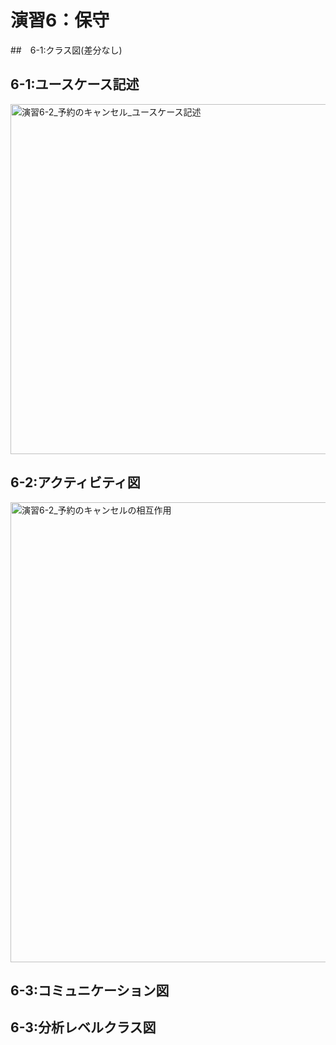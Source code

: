 # 演習6：保守
##　6-1:クラス図(差分なし)

## 6-1:ユースケース記述
<img width="600" height="560" alt="演習6-2_予約のキャンセル_ユースケース記述" src="https://github.com/user-attachments/assets/51f07abd-a049-4c8d-8f1e-8243d7095e72" />

## 6-2:アクティビティ図
<img width="937" height="736" alt="演習6-2_予約のキャンセルの相互作用" src="https://github.com/user-attachments/assets/77ce70e3-b18a-4368-9968-62eb05d08615" />

## 6-3:コミュニケーション図

## 6-3:分析レベルクラス図
